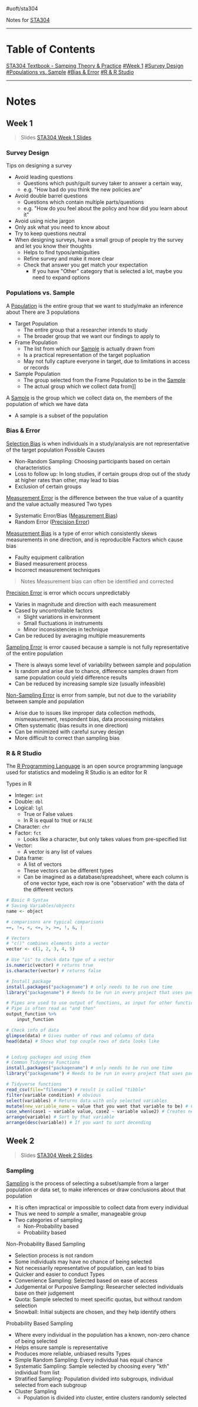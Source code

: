 #uoft/sta304 

Notes for [STA304](../STA304.md)

---
# Table of Contents
[STA304 Textbook - Samping Theory & Practice](attachments/STA304%20Textbook%20-%20Samping%20Theory%20&%20Practice.pdf)
[#Week 1](#Week%201)
	[#Survey Design](#Survey%20Design)
	[#Populations vs. Sample](#Populations%20vs.%20Sample)
	[#Bias & Error](#Bias%20&%20Error)
	[#R & R Studio](#R%20&%20R%20Studio)

---
# Notes

## Week 1
> Slides
> 	[STA304 Week 1 Slides](attachments/STA304%20Week%201%20Slides.pdf)

### Survey Design
Tips on designing a survey
- Avoid leading questions
	- Questions which push/guilt survey taker to answer a certain way, 
	- e.g. "How bad do you think the new policies are"
- Avoid double barrel questions
	- Questions which contain multiple parts/questions 
	- e.g. "How do you feel about the policy and how did you learn about it"
- Avoid using niche jargon
- Only ask what you need to know about
- Try to keep questions neutral
- When designing surveys, have a small group of people try the survey and let you know their thoughts
	- Helps to find typos/ambiguities
	- Refine survey and make it more clear
	- Check that answer you get match your expectation
		- If you have "Other" category that is selected a lot, maybe you need to expand options

### Populations vs. Sample
A [Population](Population.md) is the entire group that we want to study/make an inference about
There are 3 populations
- Target Population
	- The entire group that a researcher intends to study
	- The broader group that we want our findings to apply to
- Frame Population
	- The list from which our [Sample](Sample.md) is actually drawn from
	- Is a practical representation of the target popluation
	- May not fully capture everyone in target, due to limitations in access or records
- Sample Population
	- The group selected from the Frame Population to be in the [Sample](Sample.md)
	- The actual group which we collect data from]]

A [Sample](Sample.md) is the group which we collect data on, the members of the population of which we have data 
- A sample is a subset of the population

### Bias & Error
[Selection Bias](Selection%20Bias.md) is when individuals in a study/analysis are not representative of the target population
Possible Causes
- Non-Random Sampling: Choosing participants based on certain characteristics
- Loss to follow up: In long studies, if certain groups drop out of the study at higher rates than other, may lead to bias
- Exclusion of certain groups

[Measurement Error](Measurement%20Error.md) is the difference between the true value of a quantity and the value actually measured
Two types
- Systematic Error/Bias ([Measurement Bias](Measurement%20Bias.md))
- Random Error ([Precision Error](Precision%20Error.md))

[Measurement Bias](Measurement%20Bias.md) is a type of error which consistently skews measurements in one direction, and is reproducible
Factors which cause bias
- Faulty equipment calibration
- Biased measurement process
- Incorrect measurement techniques

> Notes
> 	Measurement bias can often be identified and corrected

[Precision Error](Precision%20Error.md) is error which occurs unpredictably 
- Varies in magnitude and direction with each measurement
- Cased by uncontrollable factors
	- Slight variations in environment
	- Small fluctuations in instruments
	- Minor inconsistencies in technique
- Can be reduced by averaging multiple measurements

[Sampling Error](Sampling%20Error.md) is error caused because a sample is not fully representative of the entire population
- There is always some level of variability between sample and population
- Is random and arise due to chance, difference samples drawn from same population could yield difference results
- Can be reduced by increasing sample size (usually infeasible)

[Non-Sampling Error](Non-Sampling%20Error.md) is error from sample, but not due to the variability between sample and population
- Arise due to issues like improper data collection methods, mismeasurement, respondent bias, data processing mistakes
- Often systematic (bias results in one direction)
- Can be minimized with careful survey design
- More difficult to correct than sampling bias

### R & R Studio
The [R Programming Language](R%20Programming%20Language) is an open source programming language used for statistics and modeling
	R Studio is an editor for R

Types in R
- Integer: `int`
- Double: `dbl`
- Logical: `lgl` 
	- True or False values
	- In R is equal to `TRUE` or `FALSE`
- Character: `chr`
- Factor: `fct`
	- Looks like a character, but only takes values from pre-specified list
- Vector:
	- A vector is any list of values
- Data frame:
	- A list of vectors
	- These vectors can be different types
	- Can be imagined as a database/spreadsheet, where each column is of one vector type, each row is one "observation" with the data of the different vectors


``` r
# Basic R Syntax 
# Saving Variables/objects 
name <- object

# comparisons are typical comparisons 
==, !=, <, <=, >, >=, !, &, |

# Vectors 
# "c()" combines elements into a vector 
vector <- c(1, 2, 3, 4, 5)

# Use "is" to check data type of a vector 
is.numeric(vector) # returns true
is.character(vector) # returns false

# Install package
install.packages("packagename") # only needs to be run one time
library("packagename") # Needs to be run in every project that uses package

# Pipes are used to use output of functions, as input for other functions
# Pipe is often read as "and then"
output_function %>%
	input_function

# Check info of data
glimpse(data) # Gives number of rows and columns of data
head(data) # Shows what top couple rows of data looks like 


# Loding packages and using them
# Common Tidyverse Functions
install.packages("packagename") # only needs to be run one time
library("packagename") # Needs to be run in every project that uses package

# Tidyverse functions
read_csv(file="filename") # result is called "tibble"
filter(variable condition) # obvious
select(variables) # Returns data with only selected variables
mutate(new_variable_name = value that you want that variable to be) # Creates new variables
case_when(case1 ~ variable value, case2 ~ variable value2) # Creates new variables, but allows you to set different values for different cases
arrange(variable) # Sort by that variable
arrange(desc(variable)) # If you want to sort decending
``` 

## Week 2
> Slides
> 	[STA304 Week 2 Slides](attachments/STA304%20Week%202%20Slides.pdf)

### Sampling

[Sampling](Sampling) is the process of selecting a subset/sample from a larger population or data set, to make inferences or draw conclusions about that population
- It is often impractical or impossible to collect data from every individual
- Thus we need to *sample* a smaller, manageable group
- Two categories of sampling
	- Non-Probability based
	- Probability based

Non-Probability Based Sampling
- Selection process is not random
- Some individuals may have no chance of being selected
- Not necessarily representative of population, can lead to bias
- Quicker and easier to conduct
Types
- Convenience Sampling: Selected based on ease of access
- Judgemental or Purposive Sampling: Researcher selected individuals base on their judgement
- Quota: Sample selected to meet specific quotas, but without random selection
- Snowball: Initial subjects are chosen, and they help identify others

Probability Based Sampling
- Where every individual in the population has a known, non-zero chance of being selected
- Helps ensure sample is representative
- Produces more reliable, unbiased results
Types
- Simple Random Sampling: Every individual has equal chance
- Systematic Sampling: Sample selected by choosing every "kth" individual from list
- Stratified Sampling: Population divided into subgroups, individual selected from each subgroup
- Cluster Sampling
	- Population is divided into cluster, entire clusters randomly selected

